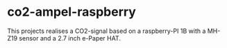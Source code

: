 # co2-ampel-raspberry

This projects realises a CO2-signal based on a raspberry-PI 1B with a MH-Z19 sensor and a 2.7 inch e-Paper HAT.
